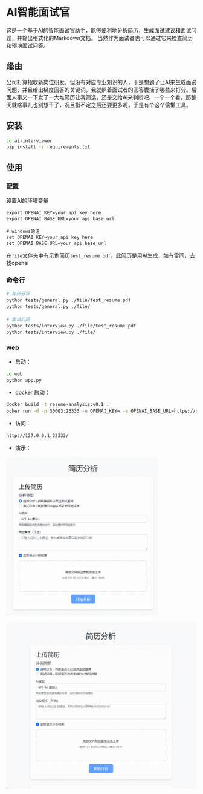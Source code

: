 # AI智能面试官


这是一个基于AI的智能面试官助手，能够便利地分析简历，生成面试建议和面试问题，并输出格式化的Markdown文档。
当然作为面试者也可以通过它来检查简历和预演面试问答。

## 缘由

公司打算招收新岗位研发，但没有对应专业知识的人，于是想到了让AI来生成面试问题，并且给出梯度回答的关键词，我就照着面试者的回答囊括了哪些来打分。后面人事又一下发了一大堆简历让我筛选，还是交给Ai来判断吧，一个一个看，那整天就啥事儿也别想干了，况且指不定之后还要更多呢，于是有个这个偷懒工具。


## 安装

```bash
cd ai-interviewer
pip install -r requirements.txt
```

## 使用

### 配置

设置AI的环境变量
```
export OPENAI_KEY=your_api_key_here
export OPENAI_BASE_URL=your_api_base_url

# windows的话
set OPENAI_KEY=your_api_key_here
set OPENAI_BASE_URL=your_api_base_url
```

在`file`文件夹中有示例简历`test_resume.pdf`，此简历是用AI生成，如有雷同，去找openai

### 命令行

```bash
# 简历分析
python tests/general.py ./file/test_resume.pdf
python tests/general.py ./file/

# 面试问题
python tests/interview.py ./file/test_resume.pdf
python tests/interview.py ./file/
```

### web

* 启动：
```bash
cd web
python app.py 
```

* docker 启动：
```bash
docker build -t resume-analysis:v0.1 .
ocker run -d -p 30003:23333 -e OPENAI_KEY= -e OPENAI_BASE_URL=https://oneapi/v1 --name reresume resume-analysis:v0.1
```

* 访问：
```bash
http://127.0.0.1:23333/
```

* 演示：

![](./file/web1.gif)


![](./file/web2.gif)